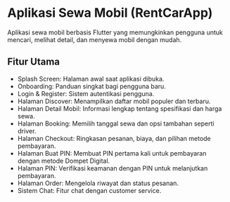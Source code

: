 # Aplikasi Sewa Mobil (RentCarApp)

Aplikasi sewa mobil berbasis Flutter yang memungkinkan pengguna untuk mencari, melihat detail, dan menyewa mobil dengan mudah.

## Fitur Utama

- Splash Screen: Halaman awal saat aplikasi dibuka.
- Onboarding: Panduan singkat bagi pengguna baru.
- Login & Register: Sistem autentikasi pengguna.
- Halaman Discover: Menampilkan daftar mobil populer dan terbaru.
- Halaman Detail Mobil: Informasi lengkap tentang spesifikasi dan harga sewa.
- Halaman Booking: Memilih tanggal sewa dan opsi tambahan seperti driver.
- Halaman Checkout: Ringkasan pesanan, biaya, dan pilihan metode pembayaran.
- Halaman Buat PIN: Membuat PIN pertama kali untuk pembayaran dengan metode Dompet Digital.
- Halaman PIN: Verifikasi keamanan dengan PIN untuk melanjutkan pembayaran.
- Halaman Order: Mengelola riwayat dan status pesanan.
- Sistem Chat: Fitur chat dengan customer service.
